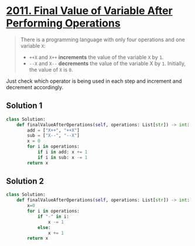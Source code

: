 # [2011. Final Value of Variable After Performing Operations](https://leetcode.com/problems/final-value-of-variable-after-performing-operations/)

> There is a programming language with only four operations and one variable `X`:
> - `++X` and `X++` **increments** the value of the variable `X` by `1`.
> - `--X` and `X--` **decrements** the value of the variable X by `1`.
> Initially, the value of `X` is `0`.

Just check which operator is being used in each step and increment and decrement accordingly.

## Solution 1

```python
class Solution:
    def finalValueAfterOperations(self, operations: List[str]) -> int:
        add = ["X++", "++X"]
        sub = ["X--", "--X"]
        x = 0
        for i in operations:
            if i in add: x += 1
            if i in sub: x -= 1
        return x
```

## Solution 2

```python
class Solution:
    def finalValueAfterOperations(self, operations: List[str]) -> int:
        x=0
        for i in operations:
            if "-" in i:
                x -= 1
            else:
                x += 1
        return x
```
